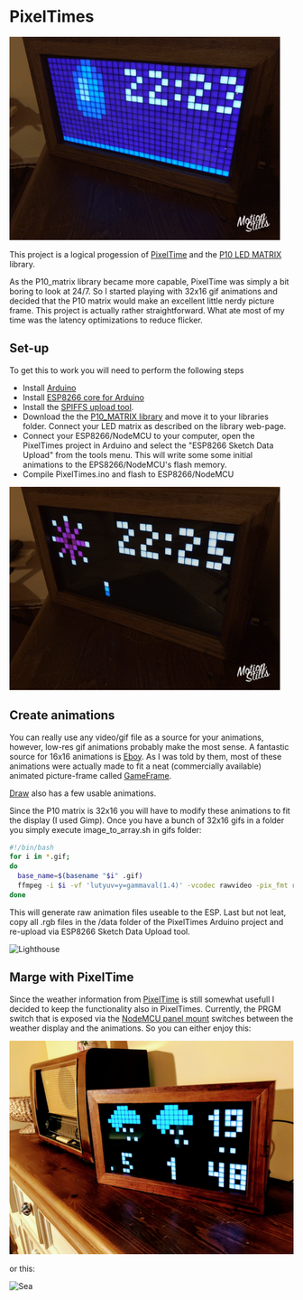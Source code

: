# PixelTimes

![Drop](/images/drop.gif)

This project is a logical progession of [PixelTime](https://2dom.github.io/PixelTime/) and the
[P10 LED MATRIX](https://github.com/2dom/P10_matrix) library.

As the P10_matrix library became more capable, PixelTime was simply a bit boring to look at 24/7. So I started playing with 32x16 gif animations and decided that the P10 matrix would make an excellent little nerdy picture frame. This project is actually rather straightforward. What ate most of my time was the latency optimizations to reduce flicker.

## Set-up
To get this to work you will need to perform the following steps
  * Install [Arduino](https://www.arduino.cc/en/Main/Software)
  * Install [ESP8266 core for Arduino](https://www.arduino.cc/en/Main/Software)
  * Install the [SPIFFS upload tool](http://esp8266.github.io/Arduino/versions/2.0.0/doc/filesystem.html).
  * Download the the [P10_MATRIX library](https://github.com/2dom/P10_matrix) and move it to your libraries folder. Connect your LED matrix as described on the  library web-page.
  * Connect your ESP8266/NodeMCU to your computer, open the PixelTimes project in Arduino and select the "ESP8266 Sketch Data Upload" from the tools menu. This will write some some initial animations to the EPS8266/NodeMCU's flash memory.
  * Compile PixelTimes.ino and flash to ESP8266/NodeMCU

![FireWorks](/images/fireworks.gif)

## Create animations
You can really use any video/gif file as a source for your animations, however, low-res gif animations probably make the most sense. A fantastic source for 16x16 animations is [Eboy](https://db.eboy.com/pool/everything/1). As I was told by them, most of these animations were actually made to fit a neat (commercially available) animated picture-frame called [GameFrame](https://ledseq.com/product/game-frame/).

[Draw](http://www.drawbang.com/) also has a few usable animations.

Since the P10 matrix is 32x16 you will have to modify these animations to fit the display (I used Gimp). Once you have a bunch of 32x16 gifs in a folder you simply execute image_to_array.sh in gifs folder:

```bash
#!/bin/bash
for i in *.gif;
do
  base_name=$(basename "$i" .gif)
  ffmpeg -i $i -vf 'lutyuv=y=gammaval(1.4)' -vcodec rawvideo -pix_fmt rgb24 $base_name.rgb
done
```
This will generate raw animation files useable to the ESP. Last but not leat, copy all .rgb files in the /data folder of the PixelTimes Arduino project and re-upload via ESP8266 Sketch Data Upload tool.

![Lighthouse](/images/lighthouse.gif)


## Marge with PixelTime
Since the weather information from [PixelTime](https://2dom.github.io/PixelTime/) is still somewhat usefull I decided to keep the functionality also in PixelTimes. Currently, the PRGM switch that is exposed via the [NodeMCU panel mount](https://www.thingiverse.com/thing:2665294) switches between the weather display and the animations. So you can either enjoy this:

![PixelTime](/images/PixelTime.jpg)

or this:

![Sea](/images/sea.gif)
